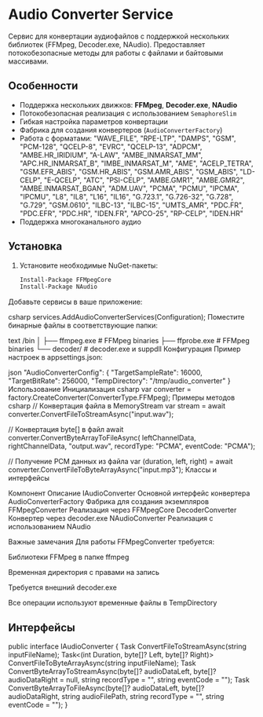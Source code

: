 ﻿# Audio Converter Service

Сервис для конвертации аудиофайлов с поддержкой нескольких библиотек (FFMpeg, Decoder.exe, NAudio). 
Предоставляет потокобезопасные методы для работы с файлами и байтовыми массивами.

## Особенности

- Поддержка нескольких движков: **FFMpeg**, **Decoder.exe**, **NAudio**
- Потокобезопасная реализация с использованием `SemaphoreSlim`
- Гибкая настройка параметров конвертации
- Фабрика для создания конвертеров (`AudioConverterFactory`)
- Работа с форматами: "WAVE_FILE", "RPE-LTP", "DAMPS", "GSM", "PCM-128", "QCELP-8", "EVRC", "QCELP-13", "ADPCM", "AMBE.HR_IRIDIUM", "A-LAW", "AMBE_INMARSAT_MM", "APC.HR_INMARSAT_B", "IMBE_INMARSAT_M",
            "AME", "ACELP_TETRA", "GSM.EFR_ABIS", "GSM.HR_ABIS", "GSM.AMR_ABIS", "GSM_ABIS", "LD-CELP", "E-QCELP", "ATC", "PSI-CELP", "AMBE.GMR1", "AMBE.GMR2", "AMBE.INMARSAT_BGAN", "ADM.UAV",
            "PCMA", "PCMU", "IPCMA", "IPCMU", "L8", "IL8", "L16", "IL16", "G.723.1", "G.726-32", "G.728", "G.729", "GSM.0610", "ILBC-13", "ILBC-15", "UMTS_AMR", "PDC.FR", "PDC.EFR", "PDC.HR",
            "IDEN.FR", "APCO-25", "RP-CELP", "IDEN.HR"
- Поддержка многоканального аудио

## Установка

1. Установите необходимые NuGet-пакеты:
   ```bash
   Install-Package FFMpegCore
   Install-Package NAudio
Добавьте сервисы в ваше приложение:

csharp
services.AddAudioConverterServices(Configuration);
Поместите бинарные файлы в соответствующие папки:

text
/bin
│
├── ffmpeg.exe   # FFMpeg binaries
├── ffprobe.exe  # FFMpeg binaries
└── decoder/     # decoder.exe и suppdll
Конфигурация
Пример настроек в appsettings.json:

json
"AudioConverterConfig": {
  "TargetSampleRate": 16000,
  "TargetBitRate": 256000,
  "TempDirectory": "/tmp/audio_converter"
}
Использование
Инициализация
csharp
var converter = factory.CreateConverter(ConverterType.FFMpeg);
Примеры методов
csharp
// Конвертация файла в MemoryStream
var stream = await converter.ConvertFileToStreamAsync("input.wav");

// Конвертация byte[] в файл
await converter.ConvertByteArrayToFileAsync(
    leftChannelData, 
    rightChannelData, 
    "output.wav",
    recordType: "PCMA",
    eventCode: "PCMA");

// Получение PCM данных из файла
var (duration, left, right) = await converter.ConvertFileToByteArrayAsync("input.mp3");
Классы и интерфейсы

Компонент	            Описание
IAudioConverter	        Основной интерфейс конвертера
AudioConverterFactory	Фабрика для создания экземпляров
FFMpegConverter 	    Реализация через FFMpegCore
DecoderConverter	    Конвертер через decoder.exe
NAudioConverter     	Реализация с использованием NAudio

Важные замечания
Для работы FFMpegConverter требуется:

Библиотеки FFMpeg в папке ffmpeg

Временная директория с правами на запись

Требуется внешний decoder.exe

Все операции используют временные файлы в TempDirectory

## Интерфейсы

public interface IAudioConverter
{
    Task<MemoryStream> ConvertFileToStreamAsync(string inputFileName);
    Task<(int Duration, byte[]? Left, byte[]? Right)> ConvertFileToByteArrayAsync(string inputFileName);
    Task<MemoryStream> ConvertByteArrayToStreamAsync(byte[]? audioDataLeft, byte[]? audioDataRight = null, string recordType = "", string eventCode = "");
    Task ConvertByteArrayToFileAsync(byte[]? audioDataLeft, byte[]? audioDataRight, string audioFilePath, string recordType = "", string eventCode = "");
}